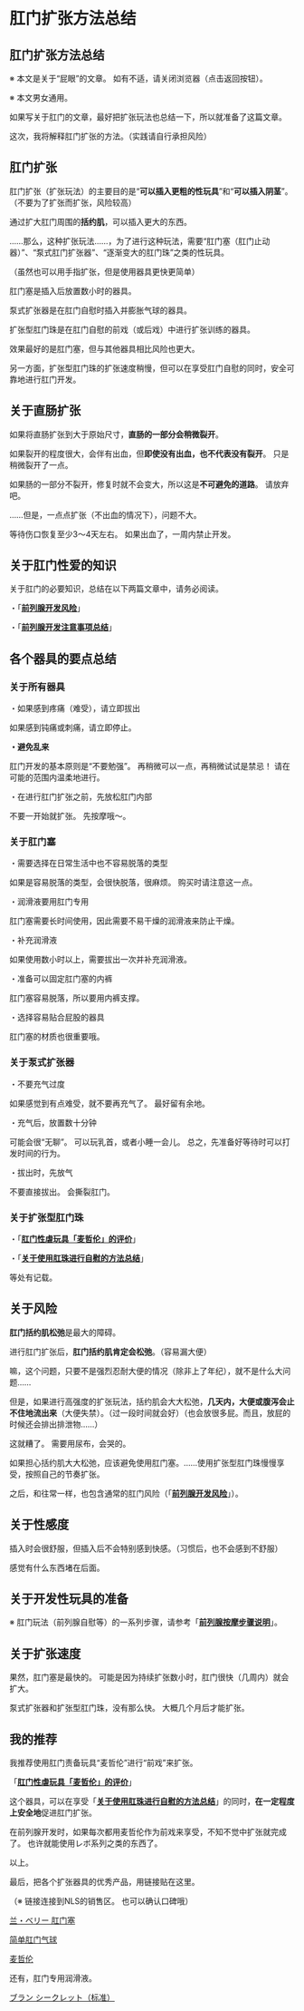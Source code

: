 # 肛门扩张方法总结 [​](#肛门扩张方法总结)

## 肛门扩张方法总结 [​](#肛门扩张方法总结-1)

※ 本文是关于“屁眼”的文章。 如有不适，请关闭浏览器（点击返回按钮）。

※ 本文男女通用。

如果写关于肛门的文章，最好把扩张玩法也总结一下，所以就准备了这篇文章。

这次，我将解释肛门扩张的方法。（实践请自行承担风险）

## 肛门扩张 [​](#肛门扩张)

肛门扩张（扩张玩法）的主要目的是“**可以插入更粗的性玩具**”和“**可以插入阴茎**”。（不要为了扩张而扩张，风险较高）

通过扩大肛门周围的**括约肌**，可以插入更大的东西。

……那么，这种扩张玩法……，为了进行这种玩法，需要“肛门塞（肛门止动器）”、“泵式肛门扩张器”、“逐渐变大的肛门珠”之类的性玩具。

（虽然也可以用手指扩张，但是使用器具更快更简单）

肛门塞是插入后放置数小时的器具。

泵式扩张器是在肛门自慰时插入并膨胀气球的器具。

扩张型肛门珠是在肛门自慰的前戏（或后戏）中进行扩张训练的器具。

效果最好的是肛门塞，但与其他器具相比风险也更大。

另一方面，扩张型肛门珠的扩张速度稍慢，但可以在享受肛门自慰的同时，安全可靠地进行肛门开发。

## 关于直肠扩张 [​](#关于直肠扩张)

如果将直肠扩张到大于原始尺寸，**直肠的一部分会稍微裂开**。

如果裂开的程度很大，会伴有出血，但**即使没有出血，也不代表没有裂开**。 只是稍微裂开了一点。

如果肠的一部分不裂开，修复时就不会变大，所以这是**不可避免的道路**。 请放弃吧。

……但是，一点点扩张（不出血的情况下），问题不大。

等待伤口恢复至少3～4天左右。 如果出血了，一周内禁止开发。

## 关于肛门性爱的知识 [​](#关于肛门性爱的知识)

关于肛门的必要知识，总结在以下两篇文章中，请务必阅读。

・「**[前列腺开发风险](/h-life/buttocks/page-57.html)**」

・「**[前列腺开发注意事项总结](/h-life/buttocks/page-58.html)**」

## 各个器具的要点总结 [​](#各个器具的要点总结)

### 关于所有器具 [​](#关于所有器具)

・如果感到疼痛（难受），请立即拔出

如果感到钝痛或刺痛，请立即停止。

**・避免乱来**

肛门开发的基本原则是“不要勉强”。 再稍微可以一点，再稍微试试是禁忌！ 请在可能的范围内温柔地进行。

・在进行肛门扩张之前，先放松肛门内部

不要一开始就扩张。 先按摩哦～。

### 关于肛门塞 [​](#关于肛门塞)

・需要选择在日常生活中也不容易脱落的类型

如果是容易脱落的类型，会很快脱落，很麻烦。 购买时请注意这一点。

・润滑液要用肛门专用

肛门塞需要长时间使用，因此需要不易干燥的润滑液来防止干燥。

・补充润滑液

如果使用数小时以上，需要拔出一次并补充润滑液。

・准备可以固定肛门塞的内裤

肛门塞容易脱落，所以要用内裤支撑。

・选择容易贴合屁股的器具

肛门塞的材质也很重要哦。

### 关于泵式扩张器 [​](#关于泵式扩张器)

・不要充气过度

如果感觉到有点难受，就不要再充气了。 最好留有余地。

・充气后，放置数十分钟

可能会很“无聊”。 可以玩乳首，或者小睡一会儿。 总之，先准备好等待时可以打发时间的行为。

・拔出时，先放气

不要直接拔出。 会撕裂肛门。

### 关于扩张型肛门珠 [​](#关于扩张型肛门珠)

・「**[肛门性虐玩具「麦哲伦」的评价](/h-life/buttocks/page-a2.html)**」

・「**[关于使用肛珠进行自慰的方法总结](/h-life/buttocks/page-64.html)**」

等处有记载。

## 关于风险 [​](#关于风险)

**肛门括约肌松弛**是最大的障碍。

进行肛门扩张后，**肛门括约肌肯定会松弛**。（容易漏大便）

嘛，这个问题，只要不是强烈忍耐大便的情况（除非上了年纪），就不是什么大问题……

但是，如果进行高强度的扩张玩法，括约肌会大大松弛，**几天内，大便或腹泻会止不住地流出来**（大便失禁）。（过一段时间就会好）（也会放很多屁。而且，放屁的时候还会排出排泄物……）

这就糟了。 需要用尿布，会哭的。

如果担心括约肌大大松弛，应该避免使用肛门塞。……使用扩张型肛门珠慢慢享受，按照自己的节奏扩张。

之后，和往常一样，也包含通常的肛门风险（「**[前列腺开发风险](/h-life/buttocks/page-57.html)**」）。

## 关于性感度 [​](#关于性感度)

插入时会很舒服，但插入后不会特别感到快感。（习惯后，也不会感到不舒服）

感觉有什么东西堵在后面。

## 关于开发性玩具的准备 [​](#关于开发性玩具的准备)

※ 肛门玩法（前列腺自慰等）的一系列步骤，请参考「**[前列腺按摩步骤说明](/h-life/buttocks/page-60.html)**」。

## 关于扩张速度 [​](#关于扩张速度)

果然，肛门塞是最快的。 可能是因为持续扩张数小时，肛门很快（几周内）就会扩大。

泵式扩张器和扩张型肛门珠，没有那么快。 大概几个月后才能扩张。

## 我的推荐 [​](#我的推荐)

我推荐使用肛门责备玩具“麦哲伦”进行“前戏”来扩张。

「**[肛门性虐玩具「麦哲伦」的评价](/h-life/buttocks/page-a2.html)**」

这个器具，可以在享受「**[关于使用肛珠进行自慰的方法总结](/h-life/buttocks/page-64.html)**」的同时，**在一定程度上安全地**促进肛门扩张。

在前列腺开发时，如果每次都用麦哲伦作为前戏来享受，不知不觉中扩张就完成了。 也许就能使用レボ系列之类的东西了。

以上。

最后，把各个扩张器具的优秀产品，用链接贴在这里。

（※ 链接连接到NLS的销售区。 也可以确认口碑哦）

[兰・ベリー 肛门塞](http://www.e-nls.com/access.php?agency_id=af339507&pcode=7078-1)

[简单肛门气球](http://www.e-nls.com/access.php?agency_id=af339507&pcode=6042)

[麦哲伦](http://www.e-nls.com/access.php?agency_id=af339507&pcode=2989)

还有，肛门专用润滑液。

[ブラン シークレット（标准）](http://www.e-nls.com/access.php?agency_id=af339507&pcode=7537)
